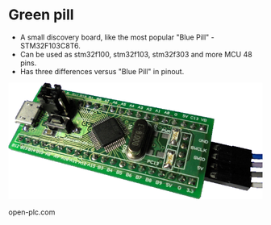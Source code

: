 # Green pill
- A small discovery board, like the most popular "Blue Pill" - STM32F103C8T6.
- Can be used as stm32f100, stm32f103, stm32f303 and more MCU 48 pins.
- Has three differences versus "Blue Pill" in pinout.

![!](green_pill.png)

open-plc.com
